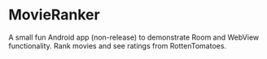# MovieRanker
A small fun Android app (non-release) to demonstrate Room and WebView functionality. Rank movies and see ratings from RottenTomatoes.
